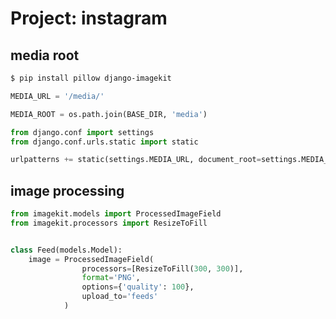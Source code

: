 # Project: instagram

## media root

```bash
$ pip install pillow django-imagekit
```

```python
MEDIA_URL = '/media/'

MEDIA_ROOT = os.path.join(BASE_DIR, 'media')
```

```python
from django.conf import settings
from django.conf.urls.static import static

urlpatterns += static(settings.MEDIA_URL, document_root=settings.MEDIA_ROOT)
```

## image processing

```python
from imagekit.models import ProcessedImageField
from imagekit.processors import ResizeToFill


class Feed(models.Model):
    image = ProcessedImageField(
                processors=[ResizeToFill(300, 300)],
                format='PNG',
                options={'quality': 100},
                upload_to='feeds'
            )
```
